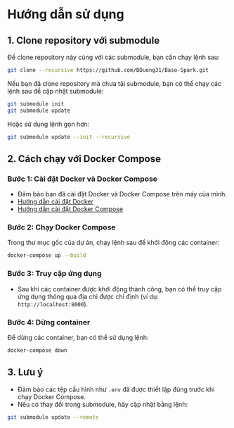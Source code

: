 # Hướng dẫn sử dụng

## 1. Clone repository với submodule

Để clone repository này cùng với các submodule, bạn cần chạy lệnh sau:

```bash
git clone --recursive https://github.com/BDuong31/Baso-Spark.git
```

Nếu bạn đã clone repository mà chưa tải submodule, bạn có thể chạy các lệnh sau để cập nhật submodule:

```bash
git submodule init
git submodule update
```

Hoặc sử dụng lệnh gọn hơn:

```bash
git submodule update --init --recursive
```

## 2. Cách chạy với Docker Compose

### Bước 1: Cài đặt Docker và Docker Compose
- Đảm bảo bạn đã cài đặt Docker và Docker Compose trên máy của mình.
- [Hướng dẫn cài đặt Docker](https://docs.docker.com/get-docker/)
- [Hướng dẫn cài đặt Docker Compose](https://docs.docker.com/compose/install/)

### Bước 2: Chạy Docker Compose
Trong thư mục gốc của dự án, chạy lệnh sau để khởi động các container:

```bash
docker-compose up --build
```

### Bước 3: Truy cập ứng dụng
- Sau khi các container được khởi động thành công, bạn có thể truy cập ứng dụng thông qua địa chỉ được chỉ định (ví dụ: `http://localhost:8000`).

### Bước 4: Dừng container
Để dừng các container, bạn có thể sử dụng lệnh:

```bash
docker-compose down
```

## 3. Lưu ý
- Đảm bảo các tệp cấu hình như `.env` đã được thiết lập đúng trước khi chạy Docker Compose.
- Nếu có thay đổi trong submodule, hãy cập nhật bằng lệnh:

```bash
git submodule update --remote
```

